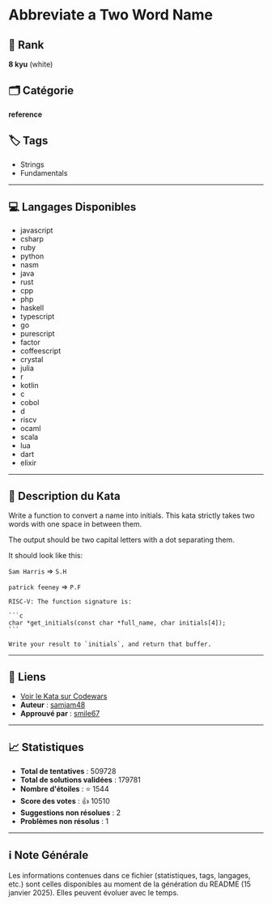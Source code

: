 # Abbreviate a Two Word Name

## 🏅 Rank
**8 kyu** (white)

## 🗂️ Catégorie
**reference**

## 🏷️ Tags
- Strings
- Fundamentals

---

## 💻 Langages Disponibles
- javascript
- csharp
- ruby
- python
- nasm
- java
- rust
- cpp
- php
- haskell
- typescript
- go
- purescript
- factor
- coffeescript
- crystal
- julia
- r
- kotlin
- c
- cobol
- d
- riscv
- ocaml
- scala
- lua
- dart
- elixir

---

## 📜 Description du Kata

Write a function to convert a name into initials. This kata strictly takes two words with one space in between them.

The output should be two capital letters with a dot separating them.

It should look like this:

`Sam Harris` => `S.H`

`patrick feeney` => `P.F`

~~~if:riscv
RISC-V: The function signature is:

```c
char *get_initials(const char *full_name, char initials[4]);
```

Write your result to `initials`, and return that buffer.
~~~


---

## 🔗 Liens
- [Voir le Kata sur Codewars](https://www.codewars.com/kata/57eadb7ecd143f4c9c0000a3)
- **Auteur** : [samjam48](https://www.codewars.com/users/samjam48)
- **Approuvé par** : [smile67](https://www.codewars.com/users/smile67)

---

## 📈 Statistiques
- **Total de tentatives** : 509728
- **Total de solutions validées** : 179781
- **Nombre d'étoiles** : ⭐ 1544
- **Score des votes** : 👍 10510
- **Suggestions non résolues** : 2
- **Problèmes non résolus** : 1

---

## ℹ️ Note Générale
Les informations contenues dans ce fichier (statistiques, tags, langages, etc.) sont celles disponibles au moment de la génération du README (15 janvier 2025). Elles peuvent évoluer avec le temps.
